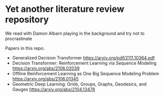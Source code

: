 # Yet another literature review repository
We read with Damon Albarn playing in the background and try not to procrastinate

Papers in this repo:
- Generalized Decision Transformer https://arxiv.org/pdf/2111.10364.pdf
- Decision Transformer: Reinforcement Learning via Sequence Modeling https://arxiv.org/abs/2106.02039
- Offline Reinforcement Learning as One Big Sequence Modeling Problem https://arxiv.org/abs/2106.01345
- Geometric Deep Learning: Grids, Groups, Graphs, Geodesics, and Gauges https://arxiv.org/abs/2104.13478
